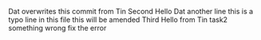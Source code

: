 Dat overwrites this
commit from Tin
Second Hello Dat
another line
this is a typo line in this file
this will be amended
Third Hello from Tin
task2
something wrong
fix the error
